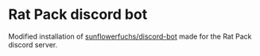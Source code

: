 # Rat Pack discord bot

Modified installation of [sunflowerfuchs/discord-bot](https://github.com/SunflowerFuchs/discord-bot) made for the Rat Pack discord server.

